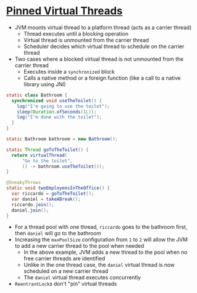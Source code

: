 # [Pinned Virtual Threads](https://blog.rockthejvm.com/ultimate-guide-to-java-virtual-threads/#6-pinned-virtual-threads)

* JVM mounts virtual thread to a platform thread (acts as a carrier thread)
    * Thread executes until a blocking operation
    * Virtual thread is unmounted from the carrier thread
    * Scheduler decides which virtual thread to schedule on the carrier thread
* Two cases where a blocked virtual thread is not unmounted from the carrier thread
    * Executes inside a `synchronized` block
    * Calls a native method or a foreign function (like a call to a native library using JNI)

```java
static class Bathroom {
  synchronized void useTheToilet() {
    log("I'm going to use the toilet");
    sleep(Duration.ofSeconds(1L));
    log("I'm done with the toilet");
  }
}

static Bathroom bathroom = new Bathroom();

static Thread goToTheToilet() {
  return virtualThread(
      "Go to the toilet",
      () -> bathroom.useTheToilet());
}

@SneakyThrows
static void twoEmployeesInTheOffice() {
  var riccardo = goToTheToilet();
  var daniel = takeABreak();
  riccardo.join();
  daniel.join();
}
```

* For a thread pool with one thread, `riccardo` goes to the bathroom first, then `daniel` will go to the bathroom
* Increasing the `maxPoolSize` configuration from `1` to `2` will allow the JVM to add a new carrier thread to the pool when needed
    * In the above example, JVM adds a new thread to the pool when no free carrier threads are identified
    * Unlike in the one thread case, the `daniel` virtual thread is now scheduled on a new carrier thread
    * The `daniel` virtual thread executes concurrently
* `ReentrantLock`s don't "pin" virtual threads
